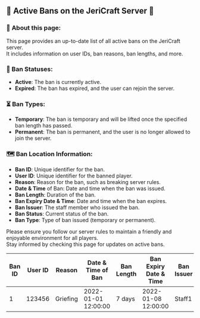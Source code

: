 ## 🚫 Active Bans on the JeriCraft Server 🚫

### 📄 **About this page:**
This page provides an up-to-date list of all active bans on the JeriCraft server.<br>
It includes information on user IDs, ban reasons, ban lengths, and more.

### 📝 Ban Statuses:
- **Active**: The ban is currently active.
- **Expired**: The ban has expired, and the user can rejoin the server.

### ⏳ Ban Types:
- **Temporary**: The ban is temporary and will be lifted once the specified ban length has passed.
- **Permanent**: The ban is permanent, and the user is no longer allowed to join the server.

### 🗺️ Ban Location Information:
- **Ban ID**: Unique identifier for the ban.
- **User ID**: Unique identifier for the banned player.
- **Reason**: Reason for the ban, such as breaking server rules.
- **Date & Time** of Ban: Date and time when the ban was issued.
- **Ban Length**: Duration of the ban.
- **Ban Expiry Date & Time**: Date and time when the ban expires.
- **Ban Issuer**: The staff member who issued the ban.
- **Ban Status**: Current status of the ban.
- **Ban Type**: Type of ban issued (temporary or permanent).

Please ensure you follow our server rules to maintain a friendly and enjoyable environment for all players.<br>
Stay informed by checking this page for updates on active bans.

| Ban ID | User ID | Reason   | Date & Time of Ban  | Ban Length | Ban Expiry Date & Time | Ban Issuer | Ban Status | Ban Type  |
|--------|---------|----------|---------------------|------------|------------------------|------------|------------|-----------|
| 1      | 123456  | Griefing | 2022-01-01 12:00:00 | 7 days     | 2022-01-08 12:00:00    | Staff1     | Active     | Temporary |